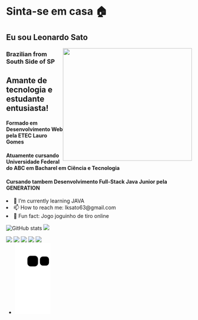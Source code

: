 <h1>Sinta-se em casa 🏠</h1>
<h2>Eu sou Leonardo Sato</H2>
<img align="right" src="https://image.flaticon.com/icons/png/512/720/720718.png" width="350" height="305"/>
<h3 strong>
Brazilian from South Side of SP
</h3>
<h2>Amante de tecnologia e estudante entusiasta!</h2>
<h4>Formado em Desenvolvimento Web pela ETEC Lauro Gomes</h4>
<h4>Atuamente cursando Universidade Federal do ABC em Bacharel em Ciência e Tecnologia</h4>
<h4>Cursando tambem Desenvolvimento Full-Stack Java Junior pela GENERATION</h4>

<li>🌱 I’m currently learning JAVA
<li> 📫 How to reach me: lksato63@gmail.com
<li> 🔫 Fun fact: Jogo joguinho de tiro online

 ![GitHub stats](https://github-readme-stats.vercel.app/api?username=leoosato&show_icons=true&hide_title=true&count_private=true&include_all_commits=true&count_private=true&theme=radical)
 <img height="165em" src="https://github-readme-stats.vercel.app/api/top-langs/?username=leoosato&layout=compact&theme=radical">




<img src="https://img.shields.io/badge/JavaScript-black?style=for-the-badge&logo=javascript&logoColor=fc0fc0"/>
<img src="https://img.shields.io/badge/TypeScript-black?style=for-the-badge&logo=typescript&logoColor=fc0fc0"/>
<img src="https://img.shields.io/badge/Java-black?style=for-the-badge&logo=java&logoColor=fc0fc0"/>
<img src="https://img.shields.io/badge/MySQL-black?style=for-the-badge&logo=mysql&logoColor=fc0fc0"/>
<img src="https://img.shields.io/badge/Angular-black?style=for-the-badge&logo=angular&logoColor=fc0fc0"/>

- ![Snake animation](https://github.com/rafaballerini/rafaballerini/blob/output/github-contribution-grid-snake.svg)


